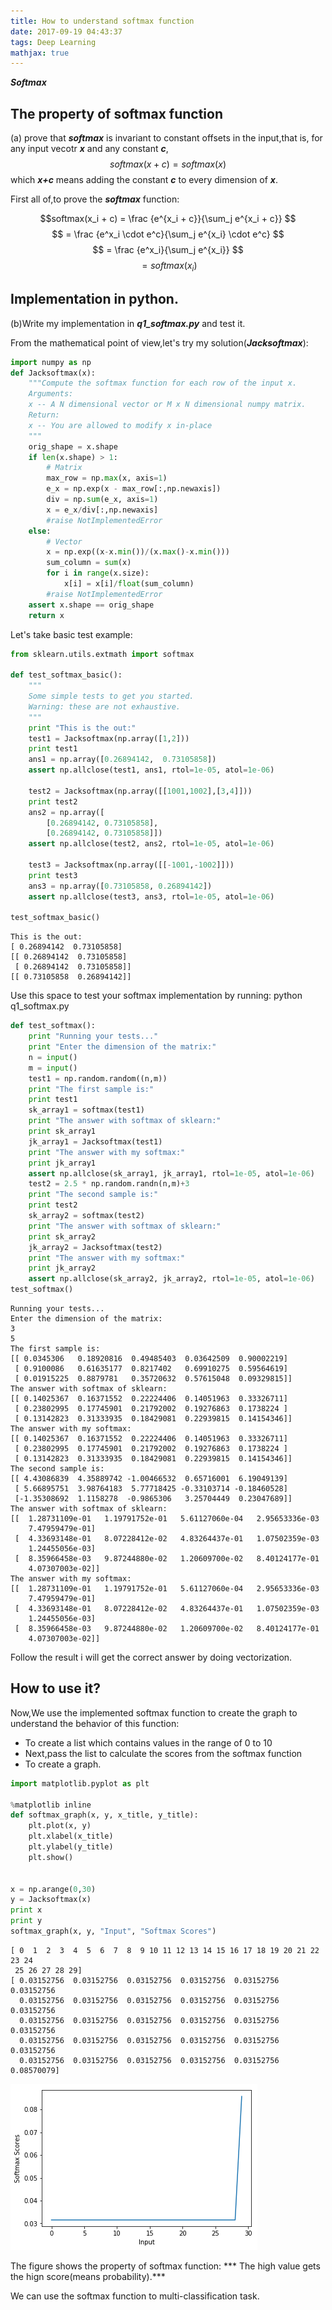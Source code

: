 ```yaml
---
title: How to understand softmax function
date: 2017-09-19 04:43:37
tags: Deep Learning 
mathjax: true
---
```


 ***Softmax***

## The property of softmax function
(a) prove that ***softmax*** is invariant to constant offsets in the input,that is, for any input vecotr ***x*** and any constant ***c***,
$$softmax(x + c) = softmax(x)$$
which ***x+c*** means adding the constant ***c*** to every dimension of ***x***.

First all of,to prove the ***softmax*** function:

$$softmax(x_i + c) = \frac {e^{x_i + c}}{\sum_j e^{x_i + c}} $$
$$ = \frac {e^x_i \cdot e^c}{\sum_j e^{x_i} \cdot e^c} $$
$$ = \frac {e^x_i}{\sum_j e^{x_i}} $$
$$ = softmax(x_i) $$


## Implementation in python.
(b)Write my implementation in ***q1_softmax.py*** and test it.

From the mathematical point of view,let's try my solution(***Jacksoftmax***):


```python
import numpy as np
def Jacksoftmax(x):
    """Compute the softmax function for each row of the input x.
    Arguments:
    x -- A N dimensional vector or M x N dimensional numpy matrix.
    Return:
    x -- You are allowed to modify x in-place
    """
    orig_shape = x.shape
    if len(x.shape) > 1:
        # Matrix
        max_row = np.max(x, axis=1)
        e_x = np.exp(x - max_row[:,np.newaxis])
        div = np.sum(e_x, axis=1)
        x = e_x/div[:,np.newaxis]
        #raise NotImplementedError
    else:
        # Vector
        x = np.exp((x-x.min())/(x.max()-x.min()))
        sum_column = sum(x)
        for i in range(x.size):
            x[i] = x[i]/float(sum_column)
        #raise NotImplementedError
    assert x.shape == orig_shape
    return x
```

Let's take basic test example:


```python
from sklearn.utils.extmath import softmax

def test_softmax_basic():
    """
    Some simple tests to get you started.
    Warning: these are not exhaustive.
    """
    print "This is the out:"
    test1 = Jacksoftmax(np.array([1,2]))
    print test1
    ans1 = np.array([0.26894142,  0.73105858])
    assert np.allclose(test1, ans1, rtol=1e-05, atol=1e-06)

    test2 = Jacksoftmax(np.array([[1001,1002],[3,4]]))
    print test2
    ans2 = np.array([
        [0.26894142, 0.73105858],
        [0.26894142, 0.73105858]])
    assert np.allclose(test2, ans2, rtol=1e-05, atol=1e-06)

    test3 = Jacksoftmax(np.array([[-1001,-1002]]))
    print test3
    ans3 = np.array([0.73105858, 0.26894142])
    assert np.allclose(test3, ans3, rtol=1e-05, atol=1e-06)
    
test_softmax_basic()
```

    This is the out:
    [ 0.26894142  0.73105858]
    [[ 0.26894142  0.73105858]
     [ 0.26894142  0.73105858]]
    [[ 0.73105858  0.26894142]]


Use this space to test your softmax implementation by running:
        python q1_softmax.py
        


```python
def test_softmax():
    print "Running your tests..."
    print "Enter the dimension of the matrix:"
    n = input()
    m = input()
    test1 = np.random.random((n,m))
    print "The first sample is:"
    print test1
    sk_array1 = softmax(test1)
    print "The answer with softmax of sklearn:"
    print sk_array1
    jk_array1 = Jacksoftmax(test1)
    print "The answer with my softmax:"
    print jk_array1
    assert np.allclose(sk_array1, jk_array1, rtol=1e-05, atol=1e-06)
    test2 = 2.5 * np.random.randn(n,m)+3
    print "The second sample is:"
    print test2
    sk_array2 = softmax(test2)
    print "The answer with softmax of sklearn:"
    print sk_array2
    jk_array2 = Jacksoftmax(test2)
    print "The answer with my softmax:"
    print jk_array2
    assert np.allclose(sk_array2, jk_array2, rtol=1e-05, atol=1e-06)
test_softmax()
```

    Running your tests...
    Enter the dimension of the matrix:
    3
    5
    The first sample is:
    [[ 0.0345306   0.18920816  0.49485403  0.03642509  0.90002219]
     [ 0.9100086   0.61635177  0.8217402   0.69910275  0.59564619]
     [ 0.01915225  0.8879781   0.35720632  0.57615048  0.09329815]]
    The answer with softmax of sklearn:
    [[ 0.14025367  0.16371552  0.22224406  0.14051963  0.33326711]
     [ 0.23802995  0.17745901  0.21792002  0.19276863  0.1738224 ]
     [ 0.13142823  0.31333935  0.18429081  0.22939815  0.14154346]]
    The answer with my softmax:
    [[ 0.14025367  0.16371552  0.22224406  0.14051963  0.33326711]
     [ 0.23802995  0.17745901  0.21792002  0.19276863  0.1738224 ]
     [ 0.13142823  0.31333935  0.18429081  0.22939815  0.14154346]]
    The second sample is:
    [[ 4.43086839  4.35889742 -1.00466532  0.65716001  6.19049139]
     [ 5.66895751  3.98764183  5.77718425 -0.33103714 -0.18460528]
     [-1.35308692  1.1158278  -0.9865306   3.25704449  0.23047689]]
    The answer with softmax of sklearn:
    [[  1.28731109e-01   1.19791752e-01   5.61127060e-04   2.95653336e-03
        7.47959479e-01]
     [  4.33693148e-01   8.07228412e-02   4.83264437e-01   1.07502359e-03
        1.24455056e-03]
     [  8.35966458e-03   9.87244880e-02   1.20609700e-02   8.40124177e-01
        4.07307003e-02]]
    The answer with my softmax:
    [[  1.28731109e-01   1.19791752e-01   5.61127060e-04   2.95653336e-03
        7.47959479e-01]
     [  4.33693148e-01   8.07228412e-02   4.83264437e-01   1.07502359e-03
        1.24455056e-03]
     [  8.35966458e-03   9.87244880e-02   1.20609700e-02   8.40124177e-01
        4.07307003e-02]]


Follow the result i will get the correct answer by doing vectorization.

## How to use it?
Now,We use the implemented softmax function to create the graph to understand the behavior of this function:
- To create a list which contains values in the range of 0 to 10
- Next,pass the list to calculate the scores from the softmax function
- To create a graph.


```python
import matplotlib.pyplot as plt

%matplotlib inline
def softmax_graph(x, y, x_title, y_title):
    plt.plot(x, y)
    plt.xlabel(x_title)
    plt.ylabel(y_title)
    plt.show()


x = np.arange(0,30)
y = Jacksoftmax(x)
print x
print y
softmax_graph(x, y, "Input", "Softmax Scores")
```

    [ 0  1  2  3  4  5  6  7  8  9 10 11 12 13 14 15 16 17 18 19 20 21 22 23 24
     25 26 27 28 29]
    [ 0.03152756  0.03152756  0.03152756  0.03152756  0.03152756  0.03152756
      0.03152756  0.03152756  0.03152756  0.03152756  0.03152756  0.03152756
      0.03152756  0.03152756  0.03152756  0.03152756  0.03152756  0.03152756
      0.03152756  0.03152756  0.03152756  0.03152756  0.03152756  0.03152756
      0.03152756  0.03152756  0.03152756  0.03152756  0.03152756  0.08570079]



![](How-to-understand-softmax-function/output_9_1.png)


The figure shows the property of softmax function:
*** The high value gets the hign score(means probability).***

We can use the softmax function to multi-classification task.